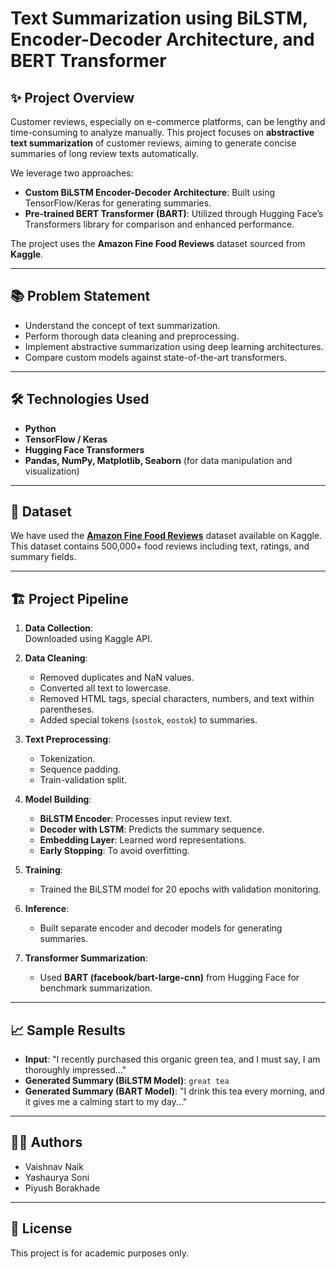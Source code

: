 
# Text Summarization using BiLSTM, Encoder-Decoder Architecture, and BERT Transformer

## ✨ Project Overview

Customer reviews, especially on e-commerce platforms, can be lengthy and time-consuming to analyze manually. This project focuses on **abstractive text summarization** of customer reviews, aiming to generate concise summaries of long review texts automatically.

We leverage two approaches:
- **Custom BiLSTM Encoder-Decoder Architecture**: Built using TensorFlow/Keras for generating summaries.
- **Pre-trained BERT Transformer (BART)**: Utilized through Hugging Face’s Transformers library for comparison and enhanced performance.

The project uses the **Amazon Fine Food Reviews** dataset sourced from **Kaggle**.

---

## 📚 Problem Statement

- Understand the concept of text summarization.
- Perform thorough data cleaning and preprocessing.
- Implement abstractive summarization using deep learning architectures.
- Compare custom models against state-of-the-art transformers.

---

## 🛠️ Technologies Used

- **Python**
- **TensorFlow / Keras**
- **Hugging Face Transformers**
- **Pandas, NumPy, Matplotlib, Seaborn** (for data manipulation and visualization)

---

## 🔗 Dataset

We have used the **[Amazon Fine Food Reviews](https://www.kaggle.com/datasets/snap/amazon-fine-food-reviews)** dataset available on Kaggle.  
This dataset contains 500,000+ food reviews including text, ratings, and summary fields.

---

## 🏗️ Project Pipeline

1. **Data Collection**:  
   Downloaded using Kaggle API.

2. **Data Cleaning**:  
   - Removed duplicates and NaN values.
   - Converted all text to lowercase.
   - Removed HTML tags, special characters, numbers, and text within parentheses.
   - Added special tokens (`sostok`, `eostok`) to summaries.

3. **Text Preprocessing**:  
   - Tokenization.
   - Sequence padding.
   - Train-validation split.

4. **Model Building**:
   - **BiLSTM Encoder**: Processes input review text.
   - **Decoder with LSTM**: Predicts the summary sequence.
   - **Embedding Layer**: Learned word representations.
   - **Early Stopping**: To avoid overfitting.

5. **Training**:
   - Trained the BiLSTM model for 20 epochs with validation monitoring.

6. **Inference**:
   - Built separate encoder and decoder models for generating summaries.

7. **Transformer Summarization**:
   - Used **BART (facebook/bart-large-cnn)** from Hugging Face for benchmark summarization.

---

## 📈 Sample Results

- **Input**: "I recently purchased this organic green tea, and I must say, I am thoroughly impressed..."
- **Generated Summary (BiLSTM Model)**: `great tea`
- **Generated Summary (BART Model)**: "I drink this tea every morning, and it gives me a calming start to my day..."

---

## 👨‍💻 Authors

- Vaishnav Naik
- Yashaurya Soni
- Piyush Borakhade

---

## 📄 License

This project is for academic purposes only.
